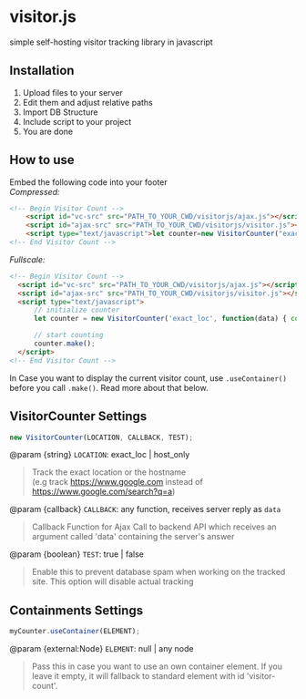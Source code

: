 # visitor.js
simple self-hosting visitor tracking library in javascript

## Installation
1. Upload files to your server
2. Edit them and adjust relative paths
3. Import DB Structure
4. Include script to your project
5. You are done

## How to use
Embed the following code into your footer  
*Compressed:*
```html
<!-- Begin Visitor Count -->
    <script id="vc-src" src="PATH_TO_YOUR_CWD/visitorjs/ajax.js"></script>
    <script id="ajax-src" src="PATH_TO_YOUR_CWD/visitorjs/visitor.js"></script>
    <script type="text/javascript">let counter=new VisitorCounter("exact_loc",function(e){console.log(e)});counter.make();</script>
<!-- End Visitor Count -->
```
*Fullscale:*
```html
<!-- Begin Visitor Count -->
  <script id="vc-src" src="PATH_TO_YOUR_CWD/visitorjs/ajax.js"></script>
  <script id="ajax-src" src="PATH_TO_YOUR_CWD/visitorjs/visitor.js"></script>
  <script type="text/javascript">
      // initialize counter
      let counter = new VisitorCounter('exact_loc', function(data) { console.log(data); });

      // start counting
      counter.make();
  </script>
<!-- End Visitor Count -->
```
  
In Case you want to display the current visitor count, use ``.useContainer()``
before you call ``.make()``. Read more about that below.

## VisitorCounter Settings

```js
new VisitorCounter(LOCATION, CALLBACK, TEST);
```

@param {string} ``LOCATION``: exact_loc | host_only  
> Track the exact location or the hostname  
> (e.g track https://www.google.com instead of https://www.google.com/search?q=a)  

@param {callback} ``CALLBACK``: any function, receives server reply as ``data``   
> Callback Function for Ajax Call to backend API
> which receives an argument called 'data' containing the server's
> answer

@param {boolean} ``TEST``: true | false  
> Enable this to prevent database spam when
> working on the tracked site. This option will disable
> actual tracking

## Containments Settings

```js
myCounter.useContainer(ELEMENT);
```

@param {external:Node} ``ELEMENT``: null | any node
> Pass this in case you want to use an own container element. If you
> leave it empty, it will fallback to standard element with id 'visitor-count'.
